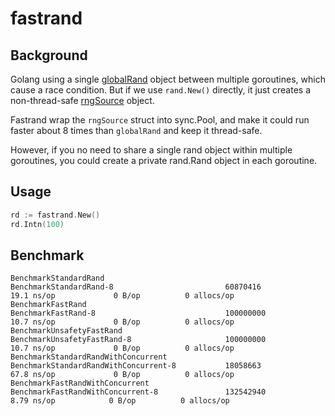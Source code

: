 # fastrand

## Background

Golang using a single [globalRand](https://github.com/golang/go/blob/master/src/math/rand/rand.go#L293) object between
multiple goroutines, which cause a race condition. But if we use `rand.New()` directly, it just creates a
non-thread-safe [rngSource]() object.

Fastrand wrap the `rngSource` struct into sync.Pool, and make it could run faster about 8 times than `globalRand` and
keep it thread-safe.

However, if you no need to share a single rand object within multiple goroutines, you could create a private rand.Rand
object in each goroutine.

## Usage

```go
rd := fastrand.New()
rd.Intn(100)
```

## Benchmark

```text
BenchmarkStandardRand
BenchmarkStandardRand-8                         60870416                19.1 ns/op             0 B/op          0 allocs/op
BenchmarkFastRand
BenchmarkFastRand-8                             100000000               10.7 ns/op             0 B/op          0 allocs/op
BenchmarkUnsafetyFastRand
BenchmarkUnsafetyFastRand-8                     100000000               10.7 ns/op             0 B/op          0 allocs/op
BenchmarkStandardRandWithConcurrent
BenchmarkStandardRandWithConcurrent-8           18058663                67.8 ns/op             0 B/op          0 allocs/op
BenchmarkFastRandWithConcurrent
BenchmarkFastRandWithConcurrent-8               132542940                8.79 ns/op            0 B/op          0 allocs/op
```
